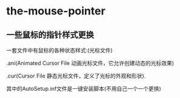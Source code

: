 # the-mouse-pointer
## 一些鼠标的指针样式更换
一套文件中有鼠标的各种状态样式:(光标文件)

.ani(Animated Cursor File 动画光标文件，它允许创建动态的光标效果) 
    
.cur(Cursor File 静态光标文件，定义了光标的外观和形状).

其中的AutoSetup.inf文件是一键安装脚本(不用自己一个一个更换)
